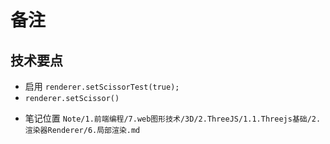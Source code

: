 # 备注

## 技术要点

- 启用 `renderer.setScissorTest(true);`
- `renderer.setScissor()`

* 笔记位置 `Note/1.前端编程/7.web图形技术/3D/2.ThreeJS/1.1.Threejs基础/2.渲染器Renderer/6.局部渲染.md`
